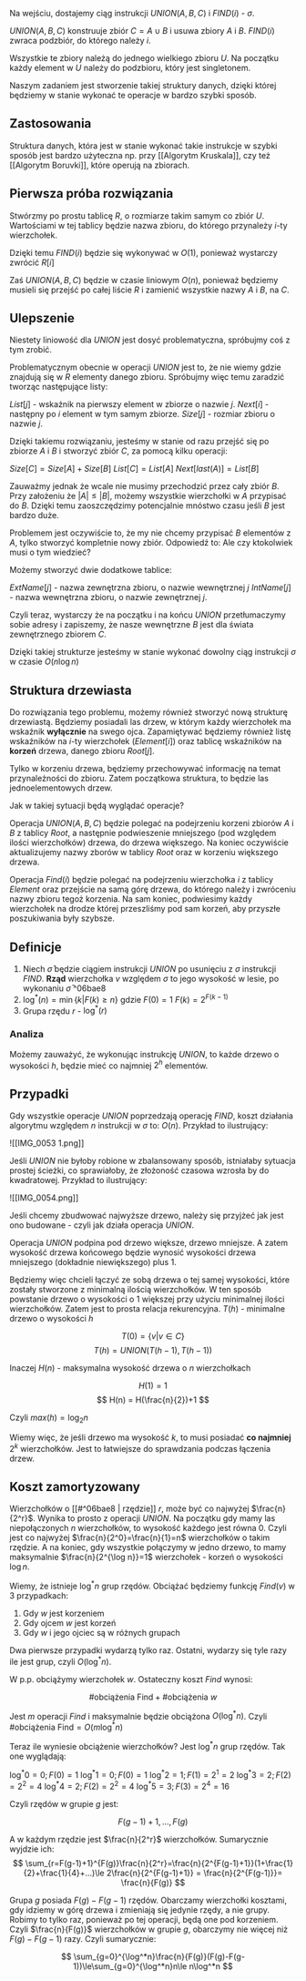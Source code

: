 Na wejściu, dostajemy ciąg instrukcji $UNION(A,B,C)$ i $FIND(i)$ - $\sigma$.

$UNION(A,B,C)$ konstruuje zbiór $C = A \cup B$ i usuwa zbiory $A$ i $B$.
$FIND(i)$ zwraca podzbiór, do którego należy $i$.

Wszystkie te zbiory należą do jednego wielkiego zbioru $U$. Na początku każdy element w $U$ należy do podzbioru, który jest singletonem.

Naszym zadaniem jest stworzenie takiej struktury danych, dzięki której będziemy w stanie wykonać te operacje w bardzo szybki sposób.

## Zastosowania

Struktura danych, która jest w stanie wykonać takie instrukcje w szybki sposób jest bardzo użyteczna np. przy [[Algorytm Kruskala]], czy też [[Algorytm Boruvki]], które operują na zbiorach.

## Pierwsza próba rozwiązania

Stwórzmy po prostu tablicę $R$, o rozmiarze takim samym co zbiór $U$. Wartościami w tej tablicy będzie nazwa zbioru, do którego przynależy $i$-ty wierzchołek.

Dzięki temu $FIND(i)$ będzie się wykonywać w $O(1)$, ponieważ wystarczy zwrócić $R[i]$

Zaś $UNION(A,B,C)$ będzie w czasie liniowym $O(n)$, ponieważ będziemy musieli się przejść po całej liście $R$ i zamienić wszystkie nazwy $A$ i $B$, na $C$.

## Ulepszenie

Niestety liniowość dla $UNION$ jest dosyć problematyczna, spróbujmy coś z tym zrobić.

Problematycznym obecnie w operacji $UNION$ jest to, że nie wiemy gdzie znajdują się w $R$ elementy danego zbioru. Spróbujmy więc temu zaradzić tworząc następujące listy:

$List[j]$ - wskaźnik na pierwszy element w zbiorze o nazwie $j$.
$Next[i]$ - następny po $i$ element w tym samym zbiorze.
$Size[j]$ - rozmiar zbioru o nazwie $j$.

Dzięki takiemu rozwiązaniu, jesteśmy w stanie od razu przejść się po zbiorze $A$ i $B$ i stworzyć zbiór $C$, za pomocą kilku operacji:

$Size[C] = Size[A] + Size[B]$
$List[C] = List[A]$
$Next[last(A)] = List[B]$

Zauważmy jednak że wcale nie musimy przechodzić przez cały zbiór $B$. Przy założeniu że $|A| \le |B|$, możemy wszystkie wierzchołki w $A$ przypisać do $B$. Dzięki temu zaoszczędzimy potencjalnie mnóstwo czasu jeśli $B$ jest bardzo duże.

Problemem jest oczywiście to, że my nie chcemy przypisać $B$ elementów z $A$, tylko stworzyć kompletnie nowy zbiór. Odpowiedź to: Ale czy ktokolwiek musi o tym wiedzieć?

Możemy stworzyć dwie dodatkowe tablice:

$ExtName[j]$ - nazwa zewnętrzna zbioru, o nazwie wewnętrznej $j$
$IntName[j]$ - nazwa wewnętrzna zbioru, o nazwie zewnętrznej $j$.

Czyli teraz, wystarczy że na początku i na końcu $UNION$ przetłumaczymy sobie adresy i zapiszemy, że nasze wewnętrzne $B$ jest dla świata zewnętrznego zbiorem $C$.

Dzięki takiej strukturze jesteśmy w stanie wykonać dowolny ciąg instrukcji $\sigma$ w czasie $O(n\log n)$

## Struktura drzewiasta

Do rozwiązania tego problemu, możemy również stworzyć nową strukturę drzewiastą. Będziemy posiadali las drzew, w którym każdy wierzchołek ma wskaźnik **wyłącznie** na swego ojca. Zapamiętywać będziemy również listę wskaźników na $i$-ty wierzchołek ($Element[i]$) oraz tablicę wskaźników na **korzeń** drzewa, danego zbioru $Root[j]$.

Tylko w korzeniu drzewa, będziemy przechowywać informację na temat przynależności do zbioru. Zatem początkowa struktura, to będzie las jednoelementowych drzew.

Jak w takiej sytuacji będą wyglądać operacje?

Operacja $UNION(A,B,C)$ będzie polegać na podejrzeniu korzeni zbiorów $A$ i $B$ z tablicy $Root$, a następnie podwieszenie mniejszego (pod względem ilości wierzchołków) drzewa, do drzewa większego. Na koniec oczywiście aktualizujemy nazwy zborów w tablicy $Root$ oraz w korzeniu większego drzewa.

Operacja $Find(i)$ będzie polegać na podejrzeniu wierzchołka $i$ z tablicy $Element$ oraz przejście na samą górę drzewa, do którego należy i zwróceniu nazwy zbioru tegoż korzenia. Na sam koniec, podwiesimy każdy wierzchołek na drodze której przeszliśmy pod sam korzeń, aby przyszłe poszukiwania były szybsze.

## Definicje

1. Niech $\bar{\sigma}$ będzie ciągiem instrukcji $UNION$ po usunięciu z $\sigma$ instrukcji $FIND$. **Rząd** wierzchołka $v$ względem $\sigma$ to jego wysokość w lesie, po wykonaniu $\bar{\sigma}$ ^06bae8
2. $\log^*(n)=\min\{k |F(k) \ge n\}$ gdzie $F(0)=1$ $F(k)=2^{F(k-1)}$
3. Grupa rzędu $r$ - $\log^*(r)$

### Analiza

Możemy zauważyć, że wykonując instrukcję $UNION$, to każde drzewo o wysokości $h$, będzie mieć co najmniej $2^h$ elementów.

## Przypadki

Gdy wszystkie operacje $UNION$ poprzedzają operację $FIND$, koszt działania algorytmu względem $n$ instrukcji w $\sigma$ to: $O(n)$. Przykład to ilustrujący:

![[IMG_0053 1.png]]

Jeśli $UNION$ nie byłoby robione w zbalansowany sposób, istniałaby sytuacja prostej ścieżki, co sprawiałoby, że złożoność czasowa wzrosła by do kwadratowej. Przykład to ilustrujący:

![[IMG_0054.png]]

Jeśli chcemy zbudwować najwyższe drzewo, należy się przyjżeć jak jest ono budowane - czyli jak działa operacja $UNION$.

Operacja $UNION$ podpina pod drzewo większe, drzewo mniejsze. A zatem wysokość drzewa końcowego będzie wynosić wysokości drzewa mniejszego (dokładnie niewiększego) plus $1$.

Będziemy więc chcieli łączyć ze sobą drzewa o tej samej wysokości, które zostały stworzone z minimalną ilością wierzchołków. W ten sposób powstanie drzewo o wysokości o $1$ większej przy użyciu minimalnej ilości wierzchołków. Zatem jest to prosta relacja rekurencyjna.
$T(h)$ - minimalne drzewo o wysokości $h$

$$
T(0) = \{v | v \in C\}
$$
$$
T(h) = UNION(T(h-1), T(h-1))
$$

Inaczej $H(n)$ - maksymalna wysokość drzewa o $n$ wierzchołkach

$$
H(1) = 1
$$
$$
H(n) = H(\frac{n}{2})+1
$$

Czyli $max(h) = \log_2n$

Wiemy więc, że jeśli drzewo ma wysokość $k$, to musi posiadać **co najmniej** $2^k$ wierzchołków. Jest to łatwiejsze do sprawdzania podczas łączenia drzew.

## Koszt zamortyzowany

Wierzchołków o [[#^06bae8 | rzędzie]] $r$, może być co najwyżej $\frac{n}{2^r}$. Wynika to prosto z operacji $UNION$. Na początku gdy mamy las niepołączonych $n$ wierzchołków, to wysokość każdego jest równa $0$.  Czyli jest co najwyżej $\frac{n}{2^0}=\frac{n}{1}=n$ wierzchołków o takim rzędzie. A na koniec, gdy wszystkie połączymy w jedno drzewo, to mamy maksymalnie   $\frac{n}{2^{\log n}}=1$  wierzchołek - korzeń o wysokości $\log n$.

Wiemy, że istnieje $\log^*n$ grup rzędów. Obciążać będziemy funkcję $Find(v)$ w 3 przypadkach:

1. Gdy $w$ jest korzeniem
2. Gdy ojcem $w$ jest korzeń
3. Gdy $w$ i jego ojciec są w różnych grupach

Dwa pierwsze przypadki wydarzą tylko raz. Ostatni, wydarzy się tyle razy ile jest grup, czyli $O(\log^*n)$.

W p.p. obciążymy wierzchołek $w$. Ostateczny koszt $Find$ wynosi:

$$
\# \text{obciążenia Find}+\#\text{obciążenia }w
$$

Jest $m$ operacji $Find$ i maksymalnie będzie obciążona $O(\log^*n)$. Czyli $\# \text{obciążenia Find} = O(m\log^*n)$

Teraz ile wyniesie obciążenie wierzchołków? Jest $\log^*n$ grup rzędów. Tak one wyglądają:

$\log^*0 = 0; F(0)=1$
$\log^*1 = 0; F(0)=1$
$\log^*2 = 1; F(1)=2^1=2$
$\log^*3 = 2; F(2)=2^2=4$
$\log^*4 = 2; F(2)=2^2=4$
$\log^*5 = 3; F(3)=2^4=16$

Czyli rzędów w grupie $g$ jest: 

$$
F(g-1)+1,...,F(g)
$$

A w każdym rzędzie jest $\frac{n}{2^r}$ wierzchołków. Sumarycznie wyjdzie ich:
$$
\sum_{r=F(g-1)+1}^{F(g)}\frac{n}{2^r}=\frac{n}{2^{F(g-1)+1}}(1+\frac{1}{2}+\frac{1}{4}+...)\le 2\frac{n}{2^{F(g-1)+1}} = \frac{n}{2^{F(g-1)}}= \frac{n}{F(g)}
$$

Grupa $g$ posiada $F(g)-F(g-1)$ rzędów. Obarczamy wierzchołki kosztami, gdy idziemy w górę drzewa i zmieniają się jedynie rzędy, a nie grupy. Robimy to tylko raz, ponieważ po tej operacji, będą one pod korzeniem. Czyli $\frac{n}{F(g)}$ wierzchołków w grupie $g$, obarczymy nie więcej niż  $F(g)-F(g-1)$ razy. Czyli sumarycznie:

$$
\sum_{g=0}^{\log^*n}\frac{n}{F(g)}(F(g)-F(g-1))\le\sum_{g=0}^{\log^*n}n\le n\log^*n
$$